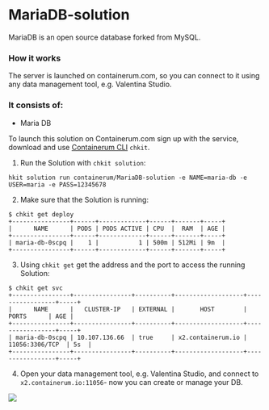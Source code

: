 # MariaDB-solution
MariaDB is an open source database forked from MySQL.
### How it works

The server is launched on containerum.com, so you can connect to it using any data management tool, e.g. Valentina Studio.

### It consists of:

* Maria DB

To launch this solution on Containerum.com sign up with the service, download and use [Containerum CLI](https://github.com/containerum/chkit) `chkit`.

1. Run the Solution with `chkit solution`:
```
hkit solution run containerum/MariaDB-solution -e NAME=maria-db -e USER=maria -e PASS=12345678
```

2. Make sure that the Solution is running:

```
$ chkit get deploy
+----------------+------+-------------+------+-------+-----+
|      NAME      | PODS | PODS ACTIVE | CPU  |  RAM  | AGE |
+----------------+------+-------------+------+-------+-----+
| maria-db-0scpq |    1 |           1 | 500m | 512Mi | 9m  |
+----------------+------+-------------+------+-------+-----+
```
3. Using `chkit get` get the address and the port to access the running Solution:
```
$ chkit get svc
+----------------+----------------+----------+-------------------+-----------------+-----+
|      NAME      |   CLUSTER-IP   | EXTERNAL |       HOST        |      PORTS      | AGE |
+----------------+----------------+----------+-------------------+-----------------+-----+
| maria-db-0scpq | 10.107.136.66  | true     | x2.containerum.io | 11056:3306/TCP  | 5s  |
+----------------+----------------+----------+-------------------+-----------------+-----+
```
4. Open your data management tool, e.g. Valentina Studio, and connect to `x2.containerum.io:11056`- now you can create or manage your DB.

![](/gif/mariadbsln.gif)